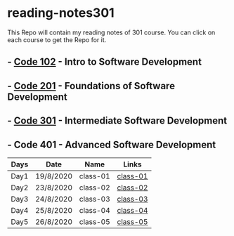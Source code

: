 # reading-notes301

This Repo will contain my reading notes of 301 course.
You can click on each course to get the Repo for it.

## - [Code 102](https://github.com/sayefdeen/reading-notes) - Intro to Software Development

## - [Code 201](https://github.com/sayefdeen/reading-notes201) - Foundations of Software Development

## - [Code 301](https://github.com/sayefdeen/reading-notes301) - Intermediate Software Development

## - Code 401 - Advanced Software Development

| Days |   Date    |   Name   |                               Links                               |
| :--: | :-------: | :------: | :---------------------------------------------------------------: |
| Day1 | 19/8/2020 | class-01 | [class-01](https://sayefdeen.github.io/reading-notes301/class-01) |
| Day2 | 23/8/2020 | class-02 | [class-02](https://sayefdeen.github.io/reading-notes301/class-02) |
| Day3 | 24/8/2020 | class-03 | [class-03](https://sayefdeen.github.io/reading-notes301/class-03) |
| Day4 | 25/8/2020 | class-04 | [class-04](https://sayefdeen.github.io/reading-notes301/class-04) |
| Day5 | 26/8/2020 | class-05 | [class-05](https://sayefdeen.github.io/reading-notes301/class-05) |
